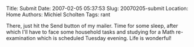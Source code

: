 Title: Submit
Date: 2007-02-05 05:37:53
Slug: 20070205-submit
Location: Home
Authors: Michiel Scholten
Tags: rant

<p>There, just hit the Send button of my mailer. Time for some sleep, after which I'll have to face some household tasks and studying for a Math re-examination which is scheduled Tuesday evening. Life is wonderful!</p>